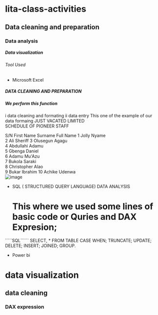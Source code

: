 # lita-class-activities
## Data cleaning and preparation
### Data analysis
##### Data visualization
###### Tool Used 
* Microsoft Excel
##### DATA CLEANING AND PREPARATION
##### We perform this function
i  data cleaning and formating
ii data entry
This one of the example of our data formaing
JUST VACATED LIMITED			
SCHEDULE OF PIONEER STAFF			
			
S/N	First Name	Surname	Full Name
1	Jolly	Nyame	
2	Ali	Sheriff	
3	Olusegun	Agagu	
4	Abdullahi	Adamu	
5	Gbenga	Daniel	
6	Adamu	Mu'Azu	
7	Bukola	Saraki	
8	Christopher	Alao	
9	Bukar	Ibrahim	
10	Achike	Udenwa	
![image](https://github.com/user-attachments/assets/2be7e7fb-a762-4e8b-a5d7-94a7d45ac84c)

* SQL ( STRUCTURED QUERY LANGUAGE) DATA ANALYSIS
  # This where we used some lines of basic code or Quries and DAX Expresion;
`````SQL``````
  SELECT, * FROM TABLE
  CASE WHEN;
  TRUNCATE;
  UPDATE;
  DELETE;
  INSERT;
  JOINED;
  GROUP. 

  * Power bi
# data visualization
## data cleaning
### DAX expression
